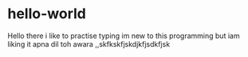 # hello-world
Hello there i like to practise typing im new to this programming but iam liking it
apna dil toh awara ,,skfkskfjskdjkfjsdkfjsk
